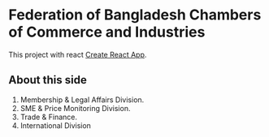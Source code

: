 # Federation of Bangladesh Chambers of Commerce and Industries

This project with react [Create React App](https://fbcci-business-app2021.netlify.app/).

## About this side

1. Membership & Legal Affairs Division.
2. SME & Price Monitoring Division.
3. Trade & Finance.
4. International Division
